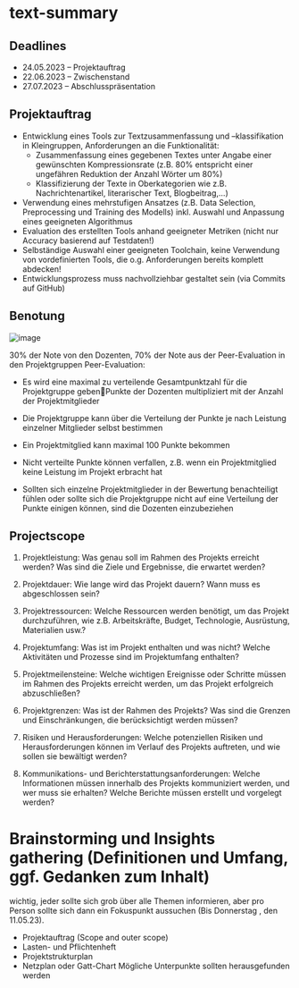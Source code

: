 

# text-summary

## Deadlines
- 24.05.2023 – Projektauftrag
- 22.06.2023 – Zwischenstand
- 27.07.2023 – Abschlusspräsentation

## Projektauftrag
- Entwicklung eines Tools zur Textzusammenfassung und –klassifikation in Kleingruppen, Anforderungen an die Funktionalität:
  - Zusammenfassung eines gegebenen Textes unter Angabe einer gewünschten Kompressionsrate (z.B. 80% entspricht einer ungefähren Reduktion der Anzahl Wörter um 80%)
  - Klassifizierung der Texte in Oberkategorien wie z.B. Nachrichtenartikel, literarischer Text, Blogbeitrag,…)
- Verwendung eines mehrstufigen Ansatzes (z.B. Data Selection, Preprocessing und Training des Modells) inkl. Auswahl und Anpassung eines geeigneten Algorithmus
- Evaluation des erstellten Tools anhand geeigneter Metriken (nicht nur Accuracy basierend auf Testdaten!)
- Selbständige Auswahl einer geeigneten Toolchain, keine Verwendung von vordefinierten Tools, die o.g. Anforderungen bereits komplett abdecken!
- Entwicklungsprozess muss nachvollziehbar gestaltet sein (via Commits auf GitHub)

## Benotung
![image](https://user-images.githubusercontent.com/105482809/236819296-2fe7c9e2-6578-4a12-b2fc-f8ec70a6dd46.png)

30% der Note von den Dozenten, 70% der Note aus der Peer-Evaluation in den Projektgruppen
Peer-Evaluation:
- Es wird eine maximal zu verteilende Gesamtpunktzahl für die Projektgruppe gebenPunkte der Dozenten multipliziert mit der Anzahl der Projektmitglieder
- Die Projektgruppe kann über die Verteilung der Punkte je nach Leistung einzelner Mitglieder selbst bestimmen
- Ein Projektmitglied kann maximal 100 Punkte bekommen
- Nicht verteilte Punkte können verfallen, z.B. wenn ein Projektmitglied keine Leistung im Projekt erbracht hat

- Sollten sich einzelne Projektmitglieder in der Bewertung benachteiligt fühlen oder sollte sich die Projektgruppe nicht auf eine Verteilung der Punkte einigen können, sind die Dozenten einzubeziehen

## Projectscope
1. Projektleistung: Was genau soll im Rahmen des Projekts erreicht werden? Was sind die Ziele und Ergebnisse, die erwartet werden?

2. Projektdauer: Wie lange wird das Projekt dauern? Wann muss es abgeschlossen sein?

3. Projektressourcen: Welche Ressourcen werden benötigt, um das Projekt durchzuführen, wie z.B. Arbeitskräfte, Budget, Technologie, Ausrüstung, Materialien usw.?

4. Projektumfang: Was ist im Projekt enthalten und was nicht? Welche Aktivitäten und Prozesse sind im Projektumfang enthalten?

5. Projektmeilensteine: Welche wichtigen Ereignisse oder Schritte müssen im Rahmen des Projekts erreicht werden, um das Projekt erfolgreich abzuschließen?

6. Projektgrenzen: Was ist der Rahmen des Projekts? Was sind die Grenzen und Einschränkungen, die berücksichtigt werden müssen?

7. Risiken und Herausforderungen: Welche potenziellen Risiken und Herausforderungen können im Verlauf des Projekts auftreten, und wie sollen sie bewältigt werden?

8. Kommunikations- und Berichterstattungsanforderungen: Welche Informationen müssen innerhalb des Projekts kommuniziert werden, und wer muss sie erhalten? Welche Berichte müssen erstellt und vorgelegt werden?



# Brainstorming und Insights gathering (Definitionen und Umfang, ggf. Gedanken zum Inhalt)
wichtig, jeder sollte sich grob über alle Themen informieren, aber pro Person sollte sich dann ein Fokuspunkt aussuchen (Bis Donnerstag , den 11.05.23).
- Projektauftrag (Scope and outer scope)
- Lasten- und Pflichtenheft
- Projektstrukturplan
- Netzplan oder Gatt-Chart
Mögliche Unterpunkte sollten herausgefunden werden
